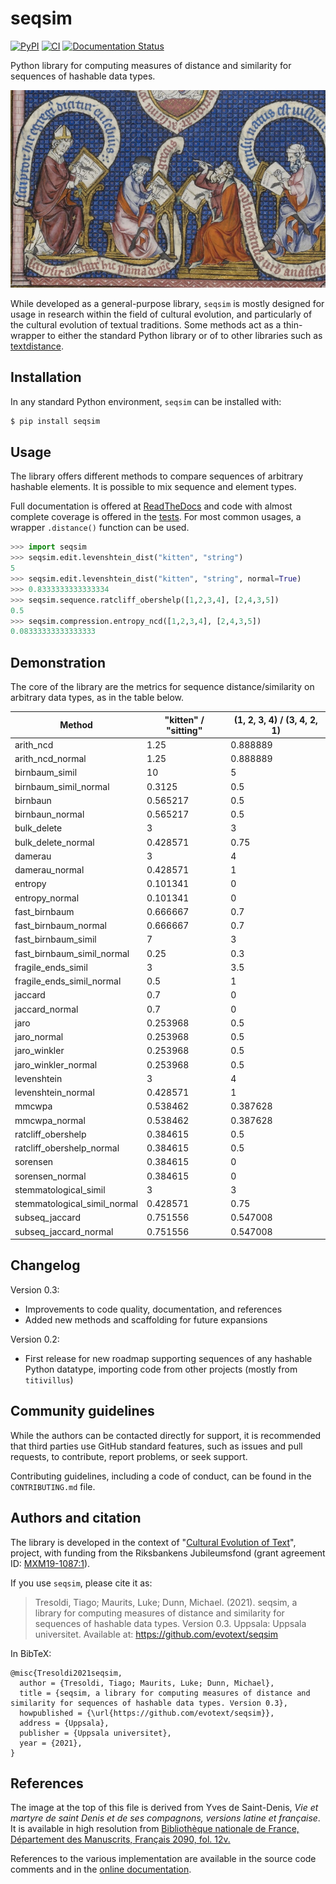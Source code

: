 # seqsim

[![PyPI](https://img.shields.io/pypi/v/seqsim.svg)](https://pypi.org/project/seqsim)
[![CI](https://github.com/evotext/seqsim/actions/workflows/main.yml/badge.svg)](https://github.com/evotext/seqsim/actions/workflows/main.yml)
[![Documentation Status](https://readthedocs.org/projects/seqsim/badge/?version=latest)](https://seqsim.readthedocs.io/en/latest/?badge=latest)

Python library for computing measures of distance and similarity for sequences of hashable data types.

![scriptorium](https://raw.githubusercontent.com/evotext/seqsim/main/docs/scriptorium_small.jpg)

While developed as a general-purpose library, `seqsim` is mostly designed for usage
in research within the field of cultural evolution, and particularly of the
cultural evolution of textual traditions. Some methods act as a thin-wrapper
to either the standard Python library or of to other libraries such as
[textdistance](https://github.com/life4/textdistance). 

## Installation

In any standard Python environment, `seqsim` can be installed with:

```bash
$ pip install seqsim
```

## Usage

The library offers different methods to compare sequences of arbitrary hashable elements.
It is possible to mix sequence and element types.

Full documentation is offered at [ReadTheDocs](https://seqsim.readthedocs.io/en/latest/?badge=latest) and
code with almost complete coverage is offered in the
[tests](https://github.com/evotext/seqsim/tree/main/tests). For most common usages,
a wrapper `.distance()` function can be used.

```python
>>> import seqsim
>>> seqsim.edit.levenshtein_dist("kitten", "string")
5
>>> seqsim.edit.levenshtein_dist("kitten", "string", normal=True)
>>> 0.8333333333333334
>>> seqsim.sequence.ratcliff_obershelp([1,2,3,4], [2,4,3,5])
0.5
>>> seqsim.compression.entropy_ncd([1,2,3,4], [2,4,3,5])
0.08333333333333333
```

## Demonstration

The core of the library are the metrics for sequence distance/similarity on
arbitrary data types, as in the table below.

| Method                       |   "kitten" / "sitting" |   (1, 2, 3, 4) / (3, 4, 2, 1) |
|------------------------------|------------------------|-------------------------------|
| arith_ncd                    |               1.25     |                      0.888889 |
| arith_ncd_normal             |               1.25     |                      0.888889 |
| birnbaum_simil               |              10        |                      5        |
| birnbaum_simil_normal        |               0.3125   |                      0.5      |
| birnbaun                     |               0.565217 |                      0.5      |
| birnbaun_normal              |               0.565217 |                      0.5      |
| bulk_delete                  |               3        |                      3        |
| bulk_delete_normal           |               0.428571 |                      0.75     |
| damerau                      |               3        |                      4        |
| damerau_normal               |               0.428571 |                      1        |
| entropy                      |               0.101341 |                      0        |
| entropy_normal               |               0.101341 |                      0        |
| fast_birnbaum                |               0.666667 |                      0.7      |
| fast_birnbaum_normal         |               0.666667 |                      0.7      |
| fast_birnbaum_simil          |               7        |                      3        |
| fast_birnbaum_simil_normal   |               0.25     |                      0.3      |
| fragile_ends_simil           |               3        |                      3.5      |
| fragile_ends_simil_normal    |               0.5      |                      1        |
| jaccard                      |               0.7      |                      0        |
| jaccard_normal               |               0.7      |                      0        |
| jaro                         |               0.253968 |                      0.5      |
| jaro_normal                  |               0.253968 |                      0.5      |
| jaro_winkler                 |               0.253968 |                      0.5      |
| jaro_winkler_normal          |               0.253968 |                      0.5      |
| levenshtein                  |               3        |                      4        |
| levenshtein_normal           |               0.428571 |                      1        |
| mmcwpa                       |               0.538462 |                      0.387628 |
| mmcwpa_normal                |               0.538462 |                      0.387628 |
| ratcliff_obershelp           |               0.384615 |                      0.5      |
| ratcliff_obershelp_normal    |               0.384615 |                      0.5      |
| sorensen                     |               0.384615 |                      0        |
| sorensen_normal              |               0.384615 |                      0        |
| stemmatological_simil        |               3        |                      3        |
| stemmatological_simil_normal |               0.428571 |                      0.75     |
| subseq_jaccard               |               0.751556 |                      0.547008 |
| subseq_jaccard_normal        |               0.751556 |                      0.547008 |


## Changelog

Version 0.3:

  - Improvements to code quality, documentation, and references
  - Added new methods and scaffolding for future expansions

Version 0.2:

  - First release for new roadmap supporting sequences of any hashable Python
    datatype, importing code from other projects (mostly from `titivillus`)
    
## Community guidelines

While the authors can be contacted directly for support, it is recommended that third 
parties use GitHub standard features, such as issues and pull requests, to contribute, 
report problems, or seek support.

Contributing guidelines, including a code of conduct, can be found in the
`CONTRIBUTING.md` file.

## Authors and citation

The library is developed in the context of "[Cultural Evolution of Text](https://www.evotext.se)",
project, with funding from the Riksbankens Jubileumsfond (grant agreement ID:
[MXM19-1087:1](https://www.rj.se/en/anslag/2019/cultural-evolution-of-texts/)).

If you use `seqsim`, please cite it as:

> Tresoldi, Tiago; Maurits, Luke; Dunn, Michael. (2021). seqsim, a library
> for computing measures of distance and similarity for sequences of hashable data
> types. Version 0.3. Uppsala: Uppsala universitet.
> Available at: https://github.com/evotext/seqsim

In BibTeX:

```
@misc{Tresoldi2021seqsim,
  author = {Tresoldi, Tiago; Maurits, Luke; Dunn, Michael},
  title = {seqsim, a library for computing measures of distance and similarity for sequences of hashable data types. Version 0.3},
  howpublished = {\url{https://github.com/evotext/seqsim}},
  address = {Uppsala},
  publisher = {Uppsala universitet},
  year = {2021},
}
```

## References

The image at the top of this file is derived from Yves de Saint-Denis, *Vie et martyre de saint
Denis et de ses compagnons, versions latine et française*. It is available in high
resolution from [Bibliothèque nationale de France, Département des Manuscrits, Français 2090,
fol. 12v.](http://gallica.bnf.fr/ark:/12148/btv1b8447296x/f30.item)

References to the various implementation are available in the source code comments and in
the [online documentation](https://seqsim.readthedocs.io/en/latest/?badge=latest).